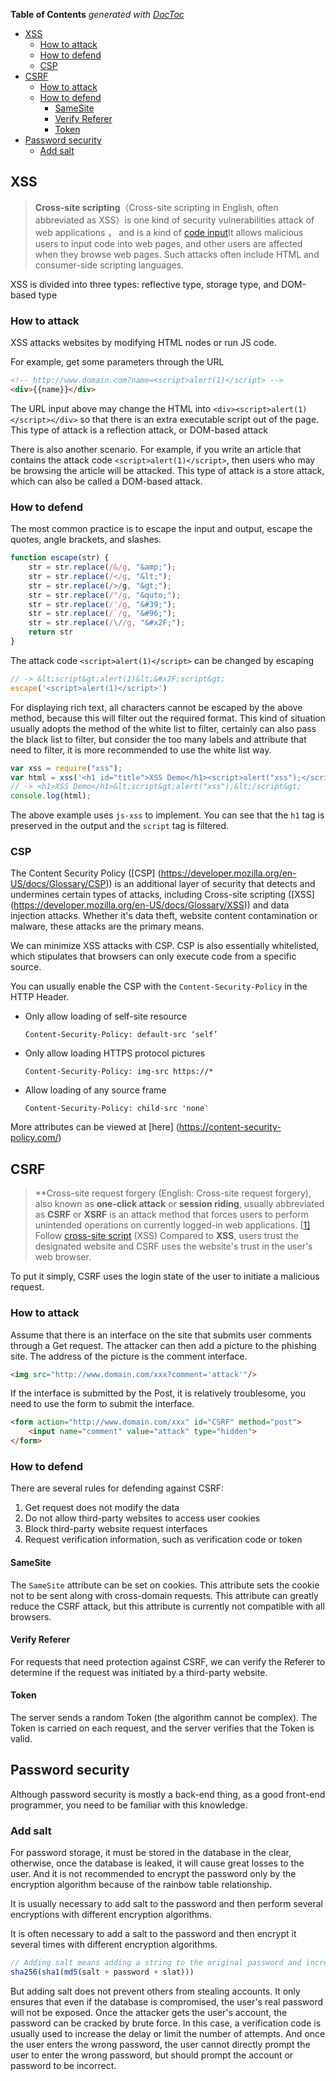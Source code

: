 <!-- START doctoc generated TOC please keep comment here to allow auto update -->
<!-- DON'T EDIT THIS SECTION, INSTEAD RE-RUN doctoc TO UPDATE -->
**Table of Contents**  *generated with [DocToc](https://github.com/thlorenz/doctoc)*

- [XSS](#xss)
  - [How to attack](#how-to-attack)
  - [How to defend](#how-to-defend)
  - [CSP](#csp)
- [CSRF](#csrf)
  - [How to attack](#how-to-attack-1)
  - [How to defend](#how-to-defend-1)
    - [SameSite](#samesite)
    - [Verify  Referer](#verify--referer)
    - [Token](#token)
- [Password security](#password-security)
  - [Add salt](#add-salt)

<!-- END doctoc generated TOC please keep comment here to allow auto update -->

## XSS

> **Cross-site scripting**（Cross-site scripting in English, often abbreviated as XSS）is one kind of security vulnerabilities attack of web applications ， and is a kind of [code input](https://www.wikiwand.com/zh-hans/%E4%BB%A3%E7%A2%BC%E6%B3%A8%E5%85%A5)It allows malicious users to input code into web pages, and other users are affected when they browse web pages. Such attacks often include HTML and consumer-side scripting languages.

XSS is divided into three types: reflective type, storage type, and DOM-based type

### How to attack

XSS attacks websites by modifying HTML nodes or run JS code.

For example, get some parameters through the URL

```html
<!-- http://www.domain.com?name=<script>alert(1)</script> -->
<div>{{name}}</div>                                                  
```

The URL input above may change the HTML into `<div><script>alert(1)</script></div>` so that there is an extra executable script out of the page. This type of attack is a reflection attack, or DOM-based attack

There is also another scenario. For example, if you write an article that contains the attack code `<script>alert(1)</script>`, then users who may be browsing the article will be attacked. This type of attack is a store attack, which can also be called a DOM-based attack.

### How to defend

The most common practice is to escape the input and output, escape the quotes, angle brackets, and slashes.

```js
function escape(str) {
    str = str.replace(/&/g, "&amp;");
    str = str.replace(/</g, "&lt;");
    str = str.replace(/>/g, "&gt;");
    str = str.replace(/"/g, "&quto;");
    str = str.replace(/'/g, "&#39;");
    str = str.replace(/`/g, "&#96;");
    str = str.replace(/\//g, "&#x2F;");
    return str
}
```

The attack code `<script>alert(1)</script>` can be changed by escaping

```js
// -> &lt;script&gt;alert(1)&lt;&#x2F;script&gt;
escape('<script>alert(1)</script>')
```

For displaying rich text, all characters cannot be escaped by the above method, because this will filter out the required format. This kind of situation usually adopts the method of the white list to filter, certainly can also pass the black list to filter, but consider the too many labels and attribute that need to filter, it is more recommended to use the white list way.

```js
var xss = require("xss");
var html = xss('<h1 id="title">XSS Demo</h1><script>alert("xss");</script>');
// -> <h1>XSS Demo</h1>&lt;script&gt;alert("xss");&lt;/script&gt;
console.log(html);
```

The above example uses `js-xss` to implement. You can see that the `h1` tag is preserved in the output and the `script` tag is filtered.

### CSP

The Content Security Policy ([CSP] (https://developer.mozilla.org/en-US/docs/Glossary/CSP)) is an additional layer of security that detects and undermines certain types of attacks, including Cross-site scripting ([XSS] (https://developer.mozilla.org/en-US/docs/Glossary/XSS)) and data injection attacks. Whether it's data theft, website content contamination or malware, these attacks are the primary means.

We can minimize XSS attacks with CSP. CSP is also essentially whitelisted, which stipulates that browsers can only execute code from a specific source.

You can usually enable the CSP with the `Content-Security-Policy` in the HTTP Header.

- Only allow  loading of self-site resource

  ```http
  Content-Security-Policy: default-src ‘self’
  ```

- Only allow loading HTTPS protocol pictures

  ```http
  Content-Security-Policy: img-src https://*
  ```

- Allow loading of any source frame

  ```http
  Content-Security-Policy: child-src 'none'
  ```

More attributes can be viewed at [here] (https://content-security-policy.com/)

## CSRF

> **Cross-site request forgery (English: Cross-site request forgery), also known as **one-click attack** or **session riding**, usually abbreviated as **CSRF** or **XSRF** is an attack method that forces users to perform unintended operations on currently logged-in web applications. [[1\]](https://www.wikiwand.com/zh/%E8%B7%A8%E7%AB%99%E8%AF%B7%E6%B1%82%E4%BC%AA%E9%80%A0#citenoteRistic1)  Follow [cross-site script](https://www.wikiwand.com/zh/%E8%B7%A8%E7%B6%B2%E7%AB%99%E6%8C%87%E4%BB%A4%E7%A2%BC) (XSS) Compared to **XSS**, users trust the designated website and CSRF uses the website's trust in the user's web browser.

To put it simply, CSRF uses the login state of the user to initiate a malicious request.

### How to attack

Assume that there is an interface on the site that submits user comments through a Get request. The attacker can then add a picture to the phishing site. The address of the picture is the comment interface.

```html
<img src="http://www.domain.com/xxx?comment='attack'"/>
```

If the interface is submitted by the Post, it is relatively troublesome, you need to use the form to submit the interface.

```html
<form action="http://www.domain.com/xxx" id="CSRF" method="post">
    <input name="comment" value="attack" type="hidden">
</form>
```

### How to defend

There are several rules for defending against CSRF:

1. Get request does not modify the data
2. Do not allow third-party websites to access user cookies
3. Block third-party website request interfaces
4. Request verification information, such as verification code or token

#### SameSite

The `SameSite` attribute can be set on cookies. This attribute sets the cookie not to be sent along with cross-domain requests. This attribute can greatly reduce the CSRF attack, but this attribute is currently not compatible with all browsers.

#### Verify  Referer

For requests that need protection against CSRF, we can verify the Referer to determine if the request was initiated by a third-party website.

#### Token

The server sends a random Token (the algorithm cannot be complex). The Token is carried on each request, and the server verifies that the Token is valid.

## Password security

Although password security is mostly a back-end thing, as a good front-end programmer, you need to be familiar with this knowledge.

### Add salt

For password storage, it must be stored in the database in the clear, otherwise, once the database is leaked, it will cause great losses to the user. And it is not recommended to encrypt the password only by the encryption algorithm because of the rainbow table relationship.

It is usually necessary to add salt to the password and then perform several encryptions with different encryption algorithms.

It is often necessary to add a salt to the password and then encrypt it several times with different encryption algorithms.

```js
// Adding salt means adding a string to the original password and increasing the length of the original password.
sha256(sha1(md5(salt + password + slat)))
```

But adding salt does not prevent others from stealing accounts. It only ensures that even if the database is compromised, the user's real password will not be exposed. Once the attacker gets the user's account, the password can be cracked by brute force. In this case, a verification code is usually used to increase the delay or limit the number of attempts. And once the user enters the wrong password, the user cannot directly prompt the user to enter the wrong password, but should prompt the account or password to be incorrect.

